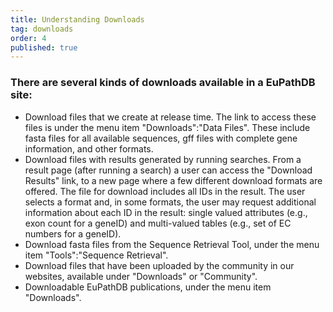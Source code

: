 ```yaml
---
title: Understanding Downloads
tag: downloads
order: 4
published: true
---
```

<h3>There are several kinds of downloads available in a EuPathDB site:</h3>
<div id="cirbulletlist" class="eupathdb-content">
<ul>
<li> Download files that we create at release time. The link to access these files is under the menu item "Downloads":"Data Files". These include fasta files for all available sequences, gff files with complete gene information, and other formats.
<li> Download files with results generated by running searches. From a result page (after running a search) a user can access the "Download Results" link, to a new page where a few different download formats are offered. The file for download includes all IDs in the result. The user selects a format and, in some formats, the user may request additional information about each ID in the result: single valued attributes (e.g., exon count for a geneID) and multi-valued tables (e.g., set of EC numbers for a geneID).
<li> Download fasta files from the Sequence Retrieval Tool,  under the menu item "Tools":"Sequence Retrieval".
<li> Download files that have been uploaded by the community in our websites, available under "Downloads" or "Community".
<li> Downloadable EuPathDB publications, under the menu item "Downloads".
</ul>
</div>
